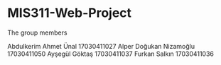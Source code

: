 # MIS311-Web-Project

The group members

Abdulkerim Ahmet Ünal 17030411027
Alper Doğukan Nizamoğlu 17030411050
Ayşegül Göktaş 17030411037
Furkan Salkın 17030411036

